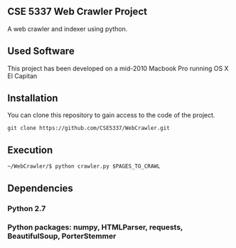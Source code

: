 ## CSE 5337 Web Crawler Project
A web crawler and indexer using python.

## Used Software
This project has been developed on a mid-2010 Macbook Pro running OS X El Capitan


## Installation
You can clone this repository to gain access to the code of the project.

```
git clone https://github.com/CSE5337/WebCrawler.git
```

## Execution
```
~/WebCrawler/$ python crawler.py $PAGES_TO_CRAWL
```

## Dependencies

### Python 2.7

### Python packages: numpy, HTMLParser, requests, BeautifulSoup, PorterStemmer
